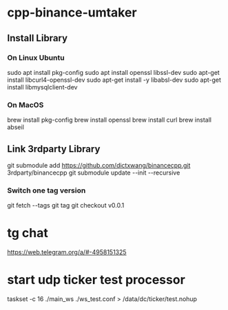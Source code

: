 # cpp-binance-umtaker

## Install Library
### On Linux Ubuntu
sudo apt install pkg-config
sudo apt install openssl libssl-dev
sudo apt-get install libcurl4-openssl-dev
sudo apt-get install -y libabsl-dev
sudo apt-get install libmysqlclient-dev

### On MacOS
brew install pkg-config
brew install openssl
brew install curl
brew install abseil


## Link 3rdparty Library
git submodule add https://github.com/dictxwang/binancecpp.git 3rdparty/binancecpp
git submodule update --init --recursive
### Switch one tag version
git fetch --tags
git tag
git checkout v0.0.1

# tg chat
https://web.telegram.org/a/#-4958151325

# start udp ticker test processor
taskset -c 16 ./main_ws ./ws_test.conf > /data/dc/ticker/test.nohup